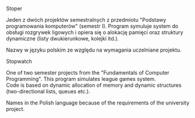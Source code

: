 Stoper

Jeden z dwóch projektów semestralnych z przedmiotu "Podstawy programowania komputerów" (semestr I). Program symuluje system do obsługi rozgrywek ligowych i opiera się o alokację pamięci oraz struktury dynamiczne (listy dwukierunkowe, kolejki itd.).

Nazwy w języku polskim ze względu na wymagania uczelniane projektu.

Stopwatch

One of two semester projects from the "Fundamentals of Computer Programming". This program simulates league games system.  
Code is based on dynamic allocation of memory and dynamic structures (two-directional lists, queues etc.).

Names in the Polish language because of the requirements of the university project.  
